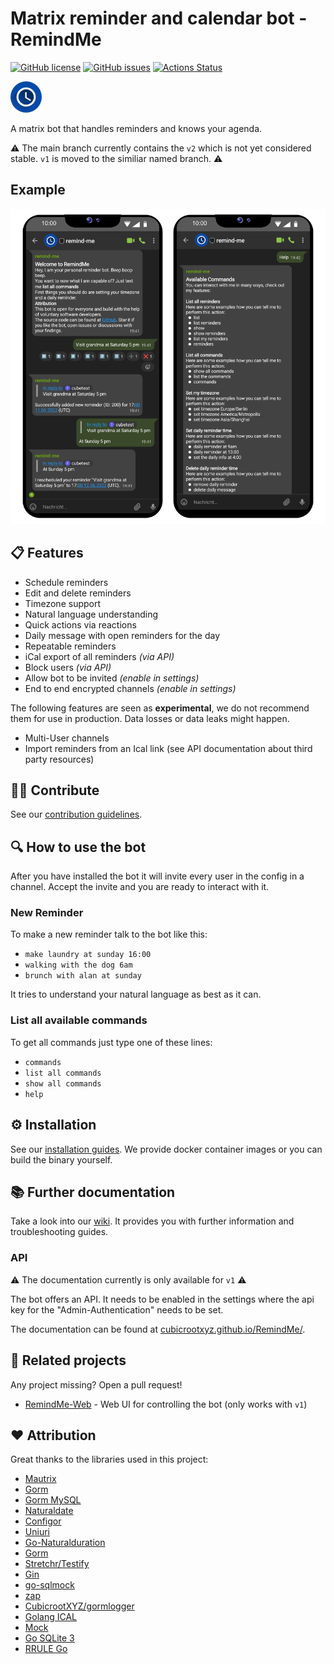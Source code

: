 # Matrix reminder and calendar bot - RemindMe

[![GitHub license](https://img.shields.io/github/license/CubicrootXYZ/matrix-reminder-and-calendar-bot)](https://github.com/CubicrootXYZ/matrix-reminder-and-calendar-bot/blob/main/LICENSE)
[![GitHub issues](https://img.shields.io/github/issues/CubicrootXYZ/matrix-reminder-and-calendar-bot)](https://github.com/CubicrootXYZ/matrix-reminder-and-calendar-bot/issues)
[![Actions Status](https://github.com/CubicrootXYZ/matrix-reminder-and-calendar-bot/workflows/Main/badge.svg?branch=main)](https://github.com/CubicrootXYZ/matrix-reminder-and-calendar-bot/actions)

![Logo](media/Logo.png)

A matrix bot that handles reminders and knows your agenda.

⚠️ The main branch currently contains the `v2` which is not yet considered stable. `v1` is moved to the similiar named branch. ⚠️

## Example

![Example chat interaction](media/Chat_Example.png)

## 📋 Features

* Schedule reminders
* Edit and delete reminders
* Timezone support
* Natural language understanding
* Quick actions via reactions
* Daily message with open reminders for the day
* Repeatable reminders
* iCal export of all reminders _(via API)_
* Block users _(via API)_
* Allow bot to be invited _(enable in settings)_
* End to end encrypted channels _(enable in settings)_

The following features are seen as **experimental**, we do not recommend them for use in production. Data losses or data leaks might happen.

* Multi-User channels
* Import reminders from an Ical link (see API documentation about third party resources)

## 👩‍🔧 Contribute

See our [contribution guidelines](https://github.com/CubicrootXYZ/RemindMe/blob/main/CONTRIBUTING.md).

## 🔍 How to use the bot

After you have installed the bot it will invite every user in the config in a channel. Accept the invite and you are ready to interact with it.

### New Reminder

To make a new reminder talk to the bot like this: 
* `make laundry at sunday 16:00`
* `walking with the dog 6am`
* `brunch with alan at sunday`

It tries to understand your natural language as best as it can. 

### List all available commands 

To get all commands just type one of these lines:
* `commands`
* `list all commands`
* `show all commands`
* `help`

## ⚙️ Installation

See our [installation guides](https://github.com/CubicrootXYZ/RemindMe/wiki/Installation). We provide docker container images or you can build the binary yourself. 

## 📚 Further documentation 

Take a look into our [wiki](https://github.com/CubicrootXYZ/matrix-reminder-and-calendar-bot/wiki). It provides you with further information and troubleshooting guides.

### API

⚠️ The documentation currently is only available for `v1` ⚠️

The bot offers an API. It needs to be enabled in the settings where the api key for the "Admin-Authentication" needs to be set. 

The documentation can be found at [cubicrootxyz.github.io/RemindMe/](https://cubicrootxyz.github.io/RemindMe/).

## 🎁 Related projects

Any project missing? Open a pull request!

* [RemindMe-Web](https://github.com/CubicrootXYZ/RemindMe-Web) - Web UI for controlling the bot (only works with `v1`)

## ❤️ Attribution

Great thanks to the libraries used in this project:

* [Mautrix](https://github.com/tulir/mautrix-go)
* [Gorm](https://gorm.io/)
* [Gorm MySQL](https://github.com/go-gorm/mysql)
* [Naturaldate](https://github.com/tj/go-naturaldate)
* [Configor](https://github.com/jinzhu/configor)
* [Uniuri](https://github.com/dchest/uniuri)
* [Go-Naturalduration](https://github.com/CubicrootXYZ/gonaturalduration)
* [Gorm](https://github.com/go-gorm/gorm)
* [Stretchr/Testify](https://github.com/stretchr/testify)
* [Gin](https://github.com/gin-gonic/gin)
* [go-sqlmock](https://github.com/DATA-DOG/go-sqlmock)
* [zap](https://github.com/uber-go/zap)
* [CubicrootXYZ/gormlogger](https://github.com/CubicrootXYZ/gormlogger)
* [Golang ICAL](https://github.com/arran4/golang-ical)
* [Mock](https://github.com/golang/mock)
* [Go SQLite 3](https://github.com/mattn/go-sqlite3)
* [RRULE Go](https://github.com/teambition/rrule-go )

